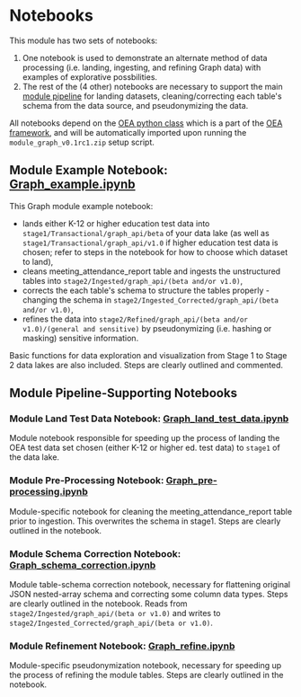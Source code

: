 # Notebooks

This module has two sets of notebooks:
 1. One notebook is used to demonstrate an alternate method of data processing (i.e. landing, ingesting, and refining Graph data) with examples of explorative possbilities.
 2. The rest of the (4 other) notebooks are necessary to support the main [module pipeline](https://github.com/microsoft/OpenEduAnalytics/tree/main/modules/module_catalog/Microsoft_Graph/pipeline) for landing datasets, cleaning/correcting each table's schema from the data source, and pseudonymizing the data.

All notebooks depend on the [OEA python class](https://github.com/microsoft/OpenEduAnalytics/blob/main/framework/synapse/notebook/OEA_py.ipynb) which is a part of the [OEA framework](https://github.com/microsoft/OpenEduAnalytics/tree/main/framework), and will be automatically imported upon running the ```module_graph_v0.1rc1.zip``` setup script.

## Module Example Notebook: [Graph_example.ipynb](https://github.com/microsoft/OpenEduAnalytics/blob/main/modules/module_catalog/Microsoft_Graph/notebook/Graph_example.ipynb)

This Graph module example notebook:
 - lands either K-12 or higher education test data into ```stage1/Transactional/graph_api/beta``` of your data lake (as well as ```stage1/Transactional/graph_api/v1.0``` if higher education test data is chosen; refer to steps in the notebook for how to choose which dataset to land), 
 - cleans meeting_attendance_report table and ingests the unstructured tables into ```stage2/Ingested/graph_api/(beta and/or v1.0)```, 
 - corrects the each table's schema to structure the tables properly - changing the schema in ```stage2/Ingested_Corrected/graph_api/(beta and/or v1.0)```, 
 - refines the data into ```stage2/Refined/graph_api/(beta and/or v1.0)/(general and sensitive)``` by pseudonymizing (i.e. hashing or masking) sensitive information. 

Basic functions for data exploration and visualization from Stage 1 to Stage 2 data lakes are also included. Steps are clearly outlined and commented.

## Module Pipeline-Supporting Notebooks

### Module Land Test Data Notebook: [Graph_land_test_data.ipynb](https://github.com/microsoft/OpenEduAnalytics/blob/main/modules/module_catalog/Microsoft_Graph/notebook/Graph_land_test_data.ipynb)

Module notebook responsible for speeding up the process of landing the OEA test data set chosen (either K-12 or higher ed. test data) to ```stage1``` of the data lake.

### Module Pre-Processing Notebook: [Graph_pre-processing.ipynb](https://github.com/microsoft/OpenEduAnalytics/blob/main/modules/module_catalog/Microsoft_Graph/notebook/Graph_pre-processing.ipynb)

Module-specific notebook for cleaning the meeting_attendance_report table prior to ingestion. This overwrites the schema in stage1. Steps are clearly outlined in the notebook.

### Module Schema Correction Notebook: [Graph_schema_correction.ipynb](https://github.com/microsoft/OpenEduAnalytics/blob/main/modules/module_catalog/Microsoft_Graph/notebook/Graph_schema_correction.ipynb)

Module table-schema correction notebook, necessary for flattening original JSON nested-array schema and correcting some column data types. Steps are clearly outlined in the notebook. Reads from ```stage2/Ingested/graph_api/(beta or v1.0)``` and writes to ```stage2/Ingested_Corrected/graph_api/(beta or v1.0)```.

### Module Refinement Notebook: [Graph_refine.ipynb](https://github.com/microsoft/OpenEduAnalytics/blob/main/modules/module_catalog/Microsoft_Graph/notebook/Graph_refine.ipynb)

Module-specific pseudonymization notebook, necessary for speeding up the process of refining the module tables. Steps are clearly outlined in the notebook.
